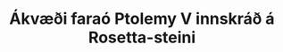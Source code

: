 ---
layout: quote
permalink: /is/
langtag: is
type: modern
script: Latn
langName: Íslenska
englishLangName: Icelandic
title: Ákvæði faraó Ptolemy V innskráð á Rosetta-steini
quote: Afrit af þessum ákvæðum skal höggva í heiroglifur, dæmigerð og Grikkland á basalt flötur og sett í fyrsta, annarri og þriðju röð hofna hliðina við styttu af Ptolemy, ævinlega lifandi guð.
reference: Ákvæði Ptolemy V á Rosetta-steini, 196 f.Kr., British Museum.
imageAlt: Mynt með andliti Ptolemy V
selectAriaLabel: Veldu tungumál
buttonRandom: Handahófskennt
direction: ltr
---